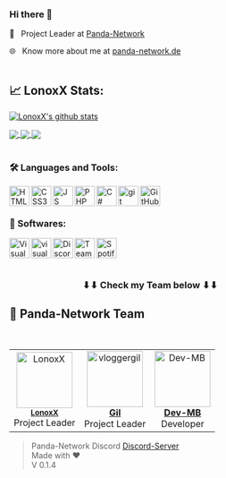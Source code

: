 ### Hi there 👋

💼&nbsp;&nbsp;&nbsp;Project Leader at <a href="https://panda-network.de">Panda-Network</a>

🌐&nbsp;&nbsp;&nbsp;Know more about me at <a href="https://panda-network.de" target="_blank">panda-network.de</a>
<br>
<br>

## 📈 LonoxX Stats:

[![LonoxX's github stats](https://github-readme-stats.vercel.app/api?username=LonoxX&show_icons=true)](https://github.com/LonoxX)

<a href="https://github.com/PNPanda-Network/Coming-Soon-Template">
  <img align="center" src="https://github-readme-stats.vercel.app/api/pin/?username=PNPanda-Network&repo=Coming-Soon-Template" />
</a>

<a href="https://github.com/LonoxX/MOTD">
  <img align="center" src="https://github-readme-stats.vercel.app/api/pin/?username=LonoxX&repo=Customize-MOTD" />
</a>

<a href="https://github.com/PNPanda-Network/Shoutcast-Proxy">
  <img align="center" src="https://github-readme-stats.vercel.app/api/pin/?username=PNPanda-Network&repo=Shoutcast-Proxy" />
</a>
<br /><br />

### 🛠️ Languages and Tools:

<a href="https://www.w3schools.com/html/" target="_blank"><img align="left" alt="HTML5" width="36px" src="https://cdn.panda-network.de/img/logos/HTML5.png" /></a>
<a href="https://www.w3schools.com/css/" target="_blank"><img align="left" alt="CSS3" width="36px" src="https://cdn.panda-network.de/img/logos/CSS3.png" /></a>
<a href="https://www.w3schools.com/js/" target="_blank"><img align="left" alt="JS" width="36px" src="https://cdn.panda-network.de/img/logos/JS.png" /></a>
<a href="https://www.w3schools.com/php/" target="_blank"><img align="left" alt="PHP" width="36px" src="https://cdn.panda-network.de/img/logos/PHP.png" /></a>
<a href="https://docs.microsoft.com/de-de/dotnet/csharp/tour-of-csharp/" target="_blank"><img align="left" alt="C#" width="36px" src="https://cdn.panda-network.de/img/logos/CSHARP.png" /></a>
<a href="https://git-scm.com/" target="_blank"> <img align="left" alt="git" width="36px" src="https://cdn.panda-network.de/img/logos/git.png"/></a>
<a href="https://github.com/LonoxX/" target="_blank"> <img align="left" alt="GitHub" width="36px" src="https://cdn.panda-network.de/img/logos/github.png"/></a>
<br />
<br />

### 💾 Softwares:

<a href="https://code.visualstudio.com/" target="_blank"> <img align="left" alt="Visual Studio Code" width="36px" src="https://cdn.panda-network.de/img/logos/vscode.png"/></a>
<a href="https://visualstudio.microsoft.com/de/" target="_blank"> <img align="left" alt="visualstudio" width="36px" src="https://cdn.panda-network.de/img/logos/vs.png"/></a>
<a href="https://discord.com/" target="_blank"> <img align="left" alt="Discord" width="36px" src="https://cdn.panda-network.de/img/logos/discord.png"/></a>
<a href="https://www.teamspeak.com/" target="_blank"> <img align="left" alt="TeamSpeak" width="36px" src="https://cdn.panda-network.de/img/logos/teamspeak.png"/></a>
<a href="https://www.spotify.com/" target="_blank"> <img align="left" alt="Spotify" width="36px" src="https://cdn.panda-network.de/img/logos/spotify.png"/></a>
<br />
<br />
<br />

<h3 align="center">
	⬇⬇ Check my Team below ⬇⬇
</h3>

## 🐼 Panda-Network Team

<table>
  <tr>
    <td align="center">
      <a href="https://github.com/LonoxX"><img src="https://avatars3.githubusercontent.com/u/35597628?v=4" width="100px;" alt="LonoxX"/></a><br />
        <sub><b><a href="https://github.com/LonoxX">LonoxX</b></a></sub><br />Project Leader
    </td>
    <td align="center">
      <a href="https://github.com/vloggergil"><img src="https://avatars3.githubusercontent.com/u/23207852?v=4" width="100px;" alt="vloggergil"/><br />
        <sub><b><a href="https://github.com/vloggergil">Gil</b></a></sub><br />Project Leader
    </td>
		<br>
    <td align="center">
      <a href="https://github.com/dev-mb"><img src="https://avatars3.githubusercontent.com/u/50833616?v=4" width="100px;" alt="Dev-MB"/><br />
        <sub><b><a href="https://github.com/dev-mb">Dev-MB</b></a></sub><br />Developer
    </td>
  </tr>
</table>

> Panda-Network Discord [Discord-Server](https://discord.gg/z8ScRvf) <br>
> Made with :heart: <br>
> V 0.1.4 <br>
